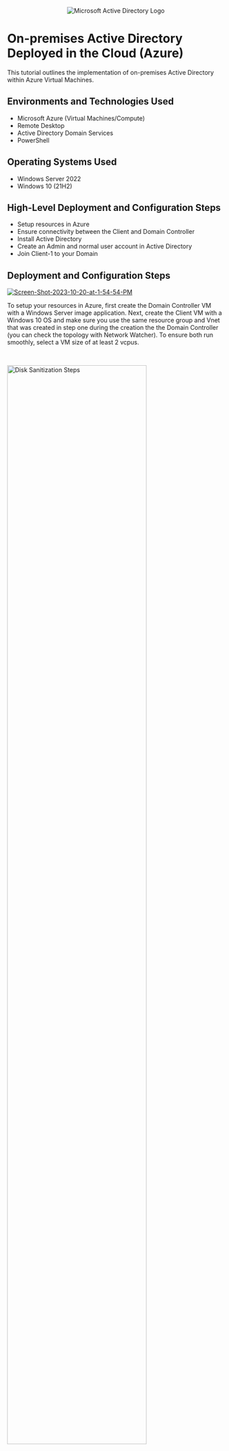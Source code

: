 <p align="center">
<img src="https://i.imgur.com/pU5A58S.png" alt="Microsoft Active Directory Logo"/>
</p>

<h1>On-premises Active Directory Deployed in the Cloud (Azure)</h1>
This tutorial outlines the implementation of on-premises Active Directory within Azure Virtual Machines.<br />

<h2>Environments and Technologies Used</h2>

- Microsoft Azure (Virtual Machines/Compute)
- Remote Desktop
- Active Directory Domain Services
- PowerShell

<h2>Operating Systems Used </h2>

- Windows Server 2022
- Windows 10 (21H2)

<h2>High-Level Deployment and Configuration Steps</h2>

- Setup resources in Azure
- Ensure connectivity between the Client and Domain Controller
- Install Active Directory
- Create an Admin and normal user account in Active Directory
- Join Client-1 to your Domain

<h2>Deployment and Configuration Steps</h2>

<p>
<a href="https://ibb.co/Twgtv8h"><img src="https://i.ibb.co/51RLM8c/Screen-Shot-2023-10-20-at-1-54-54-PM.png" alt="Screen-Shot-2023-10-20-at-1-54-54-PM" border="0" /></a>
</p>
<p>
To setup your resources in Azure, first create the Domain Controller VM with a Windows Server image application. Next, create the Client VM with a Windows 10 OS and make sure you use the same resource group and Vnet that was created in step one during the creation the the Domain Controller (you can check the topology with Network Watcher). To ensure both run smoothly, select a VM size of at least 2 vcpus.
</p>
<br />

<p>
<img src="https://i.imgur.com/DJmEXEB.png" height="80%" width="80%" alt="Disk Sanitization Steps"/>
</p>
<p>
Lorem ipsum dolor sit amet, consectetur adipiscing elit, sed do eiusmod tempor incididunt ut labore et dolore magna aliqua. Ut enim ad minim veniam, quis nostrud exercitation ullamco laboris nisi ut aliquip ex ea commodo consequat. Duis aute irure dolor in reprehenderit in voluptate velit esse cillum dolore eu fugiat nulla pariatur.
</p>
<br />

<p>
<img src="https://i.imgur.com/DJmEXEB.png" height="80%" width="80%" alt="Disk Sanitization Steps"/>
</p>
<p>
Lorem ipsum dolor sit amet, consectetur adipiscing elit, sed do eiusmod tempor incididunt ut labore et dolore magna aliqua. Ut enim ad minim veniam, quis nostrud exercitation ullamco laboris nisi ut aliquip ex ea commodo consequat. Duis aute irure dolor in reprehenderit in voluptate velit esse cillum dolore eu fugiat nulla pariatur.
</p>
<br />
